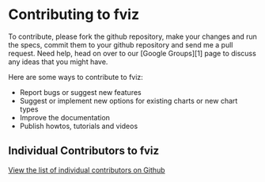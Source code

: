 Contributing to fviz
======================

To contribute, please fork the github repository, make your changes and run the 
specs, commit them to your github repository and send me a pull request.
Need help, head on over to our [Google Groups][1] page to discuss any ideas
that you might have.

Here are some ways to contribute to fviz:

  + Report bugs or suggest new features
  + Suggest or implement new options for existing charts or new chart types
  + Improve the documentation
  + Publish howtos, tutorials and videos

## Individual Contributors to fviz

[View the list of individual contributors on Github](http://github.com/fviz/fviz/graphs/contributors)


